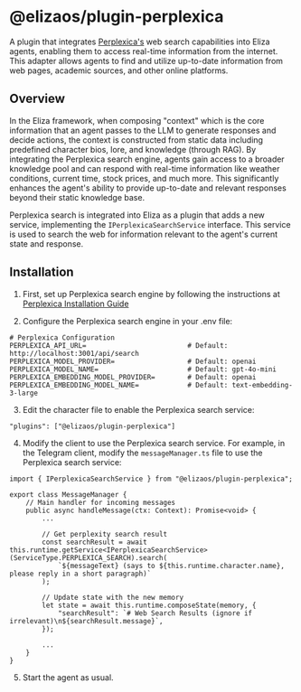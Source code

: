 # @elizaos/plugin-perplexica

A plugin that integrates [Perplexica's](https://github.com/ItzCrazyKns/Perplexica) web search capabilities into Eliza agents, enabling them to access real-time information from the internet. This adapter allows agents to find and utilize up-to-date information from web pages, academic sources, and other online platforms.

## Overview

In the Eliza framework, when composing "context" which is the core information that an agent passes to the LLM to generate responses and decide actions, the context is constructed from static data including predefined character bios, lore, and knowledge (through RAG). By integrating the Perplexica search engine, agents gain access to a broader knowledge pool and can respond with real-time information like weather conditions, current time, stock prices, and much more. This significantly enhances the agent's ability to provide up-to-date and relevant responses beyond their static knowledge base.

Perplexica search is integrated into Eliza as a plugin that adds a new service, implementing the `IPerplexicaSearchService` interface. This service is used to search the web for information relevant to the agent's current state and response.


## Installation

1. First, set up Perplexica search engine by following the instructions at [Perplexica Installation Guide](https://github.com/ItzCrazyKns/Perplexica?tab=readme-ov-file#installation)

2. Configure the Perplexica search engine in your .env file:

```
# Perplexica Configuration
PERPLEXICA_API_URL=                         # Default: http://localhost:3001/api/search
PERPLEXICA_MODEL_PROVIDER=                  # Default: openai
PERPLEXICA_MODEL_NAME=                      # Default: gpt-4o-mini
PERPLEXICA_EMBEDDING_MODEL_PROVIDER=        # Default: openai
PERPLEXICA_EMBEDDING_MODEL_NAME=            # Default: text-embedding-3-large
```

3. Edit the character file to enable the Perplexica search service:

```
"plugins": ["@elizaos/plugin-perplexica"]
```

4. Modify the client to use the Perplexica search service. For example, in the Telegram client, modify the `messageManager.ts` file to use the Perplexica search service:

```
import { IPerplexicaSearchService } from "@elizaos/plugin-perplexica";

export class MessageManager {
    // Main handler for incoming messages
    public async handleMessage(ctx: Context): Promise<void> {
        ...

        // Get perplexity search result
        const searchResult = await this.runtime.getService<IPerplexicaSearchService>(ServiceType.PERPLEXICA_SEARCH).search(
            `${messageText} (says to ${this.runtime.character.name}, please reply in a short paragraph)`
        );

        // Update state with the new memory
        let state = await this.runtime.composeState(memory, {
            "searchResult": `# Web Search Results (ignore if irrelevant)\n${searchResult.message}`,
        });

        ...
    }
}
```

5. Start the agent as usual.
